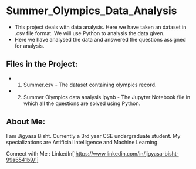 # Summer_Olympics_Data_Analysis    
     
 - This project deals with data analysis. Here we have taken an dataset in .csv file format. We will use Python to analysis the data given.     
 - Here we have analysed the data and answered the questions assigned for analysis.   

## Files in the Project:    
 - 1. Summer.csv - The dataset containing olympics record.     
 - 2. Summer Olympics data analysis.ipynb - The Jupyter Notebook file in which all the questions are solved using Python.    
        
## About Me:
I am Jigyasa Bisht. Currently a 3rd year CSE undergraduate student. My specializations are Artificial Intelligence and Machine Learning.    
         
Connect with Me : LinkedIn['https://www.linkedin.com/in/jigyasa-bisht-99a6541b9/']

